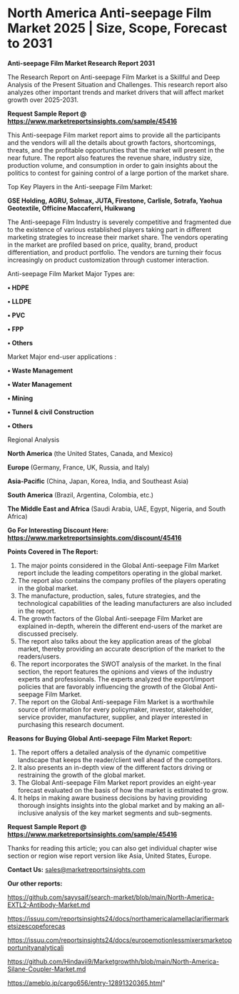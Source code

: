 # North America Anti-seepage Film Market 2025 | Size, Scope, Forecast to 2031

<strong>Anti-seepage Film Market Research Report 2031</strong>

The Research Report on Anti-seepage Film Market is a Skillful and Deep Analysis of the Present Situation and Challenges. This research report also analyzes other important trends and market drivers that will affect market growth over 2025-2031.

<strong>Request Sample Report @ <a href=https://www.marketreportsinsights.com/sample/45416>https://www.marketreportsinsights.com/sample/45416</a></strong>

This Anti-seepage Film market report aims to provide all the participants and the vendors will all the details about growth factors, shortcomings, threats, and the profitable opportunities that the market will present in the near future. The report also features the revenue share, industry size, production volume, and consumption in order to gain insights about the politics to contest for gaining control of a large portion of the market share.

Top Key Players in the Anti-seepage Film Market:

<strong>GSE Holding, AGRU, Solmax, JUTA, Firestone, Carlisle, Sotrafa, Yaohua Geotextile, Officine Maccaferri, Huikwang</strong>

The Anti-seepage Film Industry is severely competitive and fragmented due to the existence of various established players taking part in different marketing strategies to increase their market share. The vendors operating in the market are profiled based on price, quality, brand, product differentiation, and product portfolio. The vendors are turning their focus increasingly on product customization through customer interaction.

Anti-seepage Film Market Major Types are:

<strong>•  HDPE

•  LLDPE

•  PVC

•  FPP

•  Others</strong>

Market Major end-user applications :

<strong>•  Waste Management

•  Water Management

•  Mining

•  Tunnel & civil Construction

•  Others</strong>

Regional Analysis

</u><strong><b>North America</b></strong> (the United States, Canada, and Mexico)

<strong><b>Europe </b></strong>(Germany, France, UK, Russia, and Italy)

<strong><b>Asia-Pacific</b></strong> (China, Japan, Korea, India, and Southeast Asia)

<strong><b>South America</b></strong> (Brazil, Argentina, Colombia, etc.)

<strong><b>The Middle East and Africa</b></strong> (Saudi Arabia, UAE, Egypt, Nigeria, and South Africa)

<strong>Go For Interesting Discount Here: <a href=https://www.marketreportsinsights.com/discount/45416>https://www.marketreportsinsights.com/discount/45416</a></strong>

<strong>Points Covered in The Report:</strong>
<ol>
  <li>The major points considered in the Global Anti-seepage Film Market report include the leading competitors operating in the global market.</li>
  <li>The report also contains the company profiles of the players operating in the global market.</li>
  <li>The manufacture, production, sales, future strategies, and the technological capabilities of the leading manufacturers are also included in the report.</li>
  <li>The growth factors of the Global Anti-seepage Film Market are explained in-depth, wherein the different end-users of the market are discussed precisely.</li>
  <li>The report also talks about the key application areas of the global market, thereby providing an accurate description of the market to the readers/users.</li>
  <li>The report incorporates the SWOT analysis of the market. In the final section, the report features the opinions and views of the industry experts and professionals. The experts analyzed the export/import policies that are favorably influencing the growth of the Global Anti-seepage Film Market.</li>
  <li>The report on the Global Anti-seepage Film Market is a worthwhile source of information for every policymaker, investor, stakeholder, service provider, manufacturer, supplier, and player interested in purchasing this research document.</li>
</ol>
<strong>Reasons for Buying Global Anti-seepage Film Market Report:</strong>

<ol>
  <li>The report offers a detailed analysis of the dynamic competitive landscape that keeps the reader/client well ahead of the competitors.</li>
  <li>It also presents an in-depth view of the different factors driving or restraining the growth of the global market.</li>
  <li>The Global Anti-seepage Film Market report provides an eight-year forecast evaluated on the basis of how the market is estimated to grow.</li>
  <li>It helps in making aware business decisions by having providing thorough insights insights into the global market and by making an all-inclusive analysis of the key market segments and sub-segments.</li>
</ol>
<strong>Request Sample Report @ <a href=https://www.marketreportsinsights.com/sample/45416>https://www.marketreportsinsights.com/sample/45416</a></strong>


Thanks for reading this article; you can also get individual chapter wise section or region wise report version like Asia, United States, Europe.

<strong>Contact Us:</strong>
sales@marketreportsinsights.com

<strong>Our other reports:</strong>

<a href=https://github.com/sayysaif/search-market/blob/main/North-America-EXTL2-Antibody-Market.md>https://github.com/sayysaif/search-market/blob/main/North-America-EXTL2-Antibody-Market.md</a>

<a href=https://issuu.com/reportsinsights24/docs/northamericalamellaclarifiermarketsizescopeforecas>https://issuu.com/reportsinsights24/docs/northamericalamellaclarifiermarketsizescopeforecas</a>

<a href=https://issuu.com/reportsinsights24/docs/europemotionlessmixersmarketopportunityanalyticali>https://issuu.com/reportsinsights24/docs/europemotionlessmixersmarketopportunityanalyticali</a>

<a href=https://github.com/Hindavii9/Marketgrowthh/blob/main/North-America-Silane-Coupler-Market.md>https://github.com/Hindavii9/Marketgrowthh/blob/main/North-America-Silane-Coupler-Market.md</a>

<a href=https://ameblo.jp/cargo656/entry-12891320365.html>https://ameblo.jp/cargo656/entry-12891320365.html</a>"
